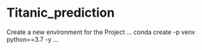 # Titanic_prediction

Create a new environment for the Project
... conda create -p venv python==3.7 -y ...



